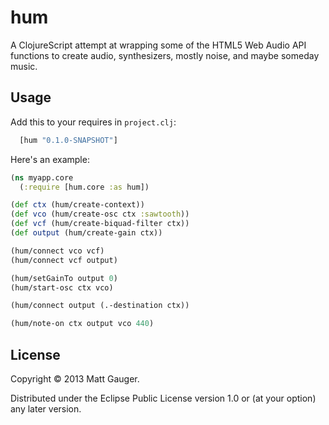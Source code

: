 # hum

A ClojureScript attempt at wrapping some of the HTML5 Web Audio API functions to create audio, synthesizers, mostly noise, and maybe someday music.

## Usage
Add this to your requires in `project.clj`:

```clojure
  [hum "0.1.0-SNAPSHOT"]
```

Here's an example:
```clojure
(ns myapp.core
  (:require [hum.core :as hum])

(def ctx (hum/create-context))
(def vco (hum/create-osc ctx :sawtooth))
(def vcf (hum/create-biquad-filter ctx))
(def output (hum/create-gain ctx))

(hum/connect vco vcf)
(hum/connect vcf output)

(hum/setGainTo output 0)
(hum/start-osc ctx vco)

(hum/connect output (.-destination ctx))

(hum/note-on ctx output vco 440)
```

## License

Copyright © 2013 Matt Gauger.

Distributed under the Eclipse Public License version 1.0 or (at
your option) any later version.
